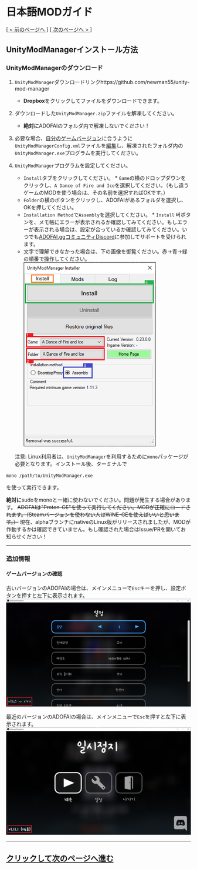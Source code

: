 # 日本語MODガイド
<ins>[[ < 前のページへ ]](./main.md)</ins> <ins>[[ 次のページへ > ]](./use-2.md)</ins>

## UnityModManagerインストール方法

### UnityModManagerのダウンロード

1. `UnityModManager`ダウンロードリンクhttps://github.com/newman55/unity-mod-manager
    * **Dropbox**をクリックしてファイルをダウンロードできます。
2. ダウンロードした`UnityModManager.zip`ファイルを解凍してください。
    * **絶対に**ADOFAIのフォルダ内で解凍しないでください！
3. 必要な場合、[自分のゲームバージョン]()に合うように`UnityModManagerConfig.xml`ファイルを[編集]()し、解凍されたフォルダ内の`UnityModManager.exe`プログラムを実行してください。
4. `UnityModManager`プログラムを設定してください。
    * `Install`タブをクリックしてください。  * `Game`の横のドロップダウンをクリックし、`A Dance of Fire and Ice`を選択してください。（もし違うゲームのMODを使う場合は、その名前を選択すればOKです。）
    * `Folder`の横のボタンをクリックし、ADOFAIがあるフォルダを選択し、OKを押してください。
    * `Installation Method`で`Assembly`を選択してください。   * `Install` 버ボタンを、メモ帳にエラーが表示されるか確認してみてください。もしエラーが表示される場合は、設定が合っているか確認してみてください。いつでも[ADOFAI.ggコミュニティDiscord](https://discord.gg/TKdpbUUfUa)に参加してサポートを受けられます。
    * 文字で理解できなかった場合は、下の画像を御覧ください。赤→青→緑の順番で操作してください。
    ![](./resources/use-1/image1.png)

   
   注意: Linux利用者は、`UnityModManager`を利用するために`mono`パッケージが必要となります。インストール後、ターミナルで
```shell
mono /path/to/UnityModManager.exe
```
を使って実行できます。

**絶対に**sudoをmonoと一緒に使わないでください。問題が発生する場合があります。
~~ADOFAIは"Proton-GE"を使って実行してください。MODが正確にロードされます。（Steamバージョンを使わない人はWINE-GEを使えばいいと思います。）~~
現在、alphaブランチにnativeのLinux版がリリースされましたが、MODが作動するかは確認できていません。もし確認された場合はIssue/PRを開いてお知らせください！

   ---

<!-- Additonal Info -->
### 追加情報
#### ゲームバージョンの確認

古いバージョンのADOFAIの場合は、メインメニューで`Esc`キーを押し、設定ボタンを押すと左下に表示されます。
![](./resources/use-1/image2.png)

最近のバージョンのADOFAIの場合は、メインメニューで`Esc`を押すと左下に表示されます。
![](./resources/use-1/image3.png)
<!--
#### 파일 수정 (예전 버전 전용)

(2021년 2월 25일 기준) 현재 버전과 과거 버전(`1.11.1 r68 이하`)의 게임 코드가 달라서 파일을 수정해야 하는 경우가 있습니다. [여기를 누르시면 게임 내에서 버전을 보는 방법을 알려드립니다.](#게임-버전-확인)

수정해야 할 대상은 `UnityModManagerConfig.xml` 파일입니다.
```xml
<GameInfo Name="A Dance of Fire and Ice">

...

</GameInfo>
```

위 내용이 있는 라인을 찾고 안에 있는 `StartingPoint`, `UIStartingPoint`를 다음과 같이 수정해야 합니다.

게임 버전 `r68`까지는 설정을 다음과 같이 적용해야 합니다.

```xml
<StartingPoint>[Assembly-CSharp.dll]ADOBase.SetupLevelEventsInfo:Before</StartingPoint>
<UIStartingPoint>[Assembly-CSharp.dll]ADOBase.SetupLevelEventsInfo:After</UIStartingPoint>
```

버전 `r69`부터는 설정을 다음과 같이 적용해야 합니다. (<ins>이게 기본값이므로 `r69` 및 그 이후 버전을 사용하시는 분들은 설정을 바꾸지 않아도 될겁니다.</ins>)

```xml
<StartingPoint>[Assembly-CSharp.dll]ADOStartup.Startup:Before</StartingPoint>
<UIStartingPoint>[Assembly-CSharp.dll]ADOStartup.Startup:After</UIStartingPoint>
```

만약 설정이 끝났다면 이렇게 보일 것입니다. 밑의 `여러분이 설정한 내용..` 은 실질적으로 들어가는 값이 아니라 위에 보여준 두개의 설정 중 하나입니다.
```xml
<GameInfo Name="A Dance of Fire and Ice">
    <Folder>ADOFAI</Folder>
    <ModsDirectory>Mods</ModsDirectory>
    <ModInfo>Info.json</ModInfo>
    <GameExe>A Dance of Fire and Ice.exe</GameExe>
    <EntryPoint>[UnityEngine.UIModule.dll]UnityEngine.Canvas.cctor:Before</EntryPoint>
    <StartingPoint>여러분이 설정한 내용..</StartingPoint>
    <UIStartingPoint>여러분이 설정한 내용..</UIStartingPoint>
    <MinimalManagerVersion>0.22.14</MinimalManagerVersion>
    <Comment>Required minimum game version 1.11.3</Comment>
</GameInfo> 
```

[혹은 이미 여기서 수정된 파일을 다운로드할 수 있습니다.](https://drive.google.com/file/d/1BZ6XJwMnb9KsKtLcuQ5JctRs81nw_60V/view?usp=sharing)

__**또한, 파일을 교체하시거나 수정하신 이후 `UnityModManager`를 무조건 껐다 켜야 함을 숙지해 주세요.**__
-->
---

## [クリックして次のページへ進む](./use-2.md)